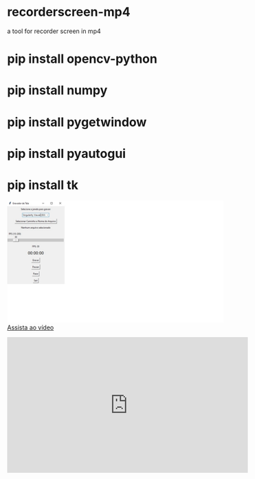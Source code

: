 # recorderscreen-mp4
 a tool for recorder screen in mp4
 
# pip install opencv-python
# pip install numpy
# pip install pygetwindow
# pip install pyautogui
# pip install tk

![Texto alternativo](https://github.com/0joseDark/recorderscreen-mp4/blob/main/images/janela.jpg)
[Assista ao vídeo](https://www.youtube.com/watch?v=tlQJSDB8gJM)
<iframe width="560" height="315" src="https://www.youtube.com/watch?v=tlQJSDB8gJM" frameborder="0" allow="accelerometer; autoplay; encrypted-media; gyroscope; picture-in-picture" allowfullscreen></iframe>




